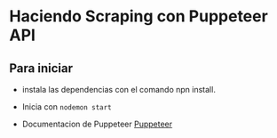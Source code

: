 # Haciendo Scraping con Puppeteer API

## Para iniciar

* instala las dependencias con el comando npn install.

* Inicia con ```nodemon start```

* Documentacion de Puppeteer [Puppeteer](https://pptr.dev/)